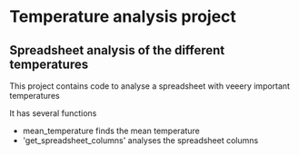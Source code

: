 # Temperature analysis project
## Spreadsheet analysis of the different temperatures
This project contains code to analyse a spreadsheet with veeery important temperatures

It has several functions
- mean_temperature finds the mean temperature
- 'get_spreadsheet_columns' analyses the spreadsheet columns
